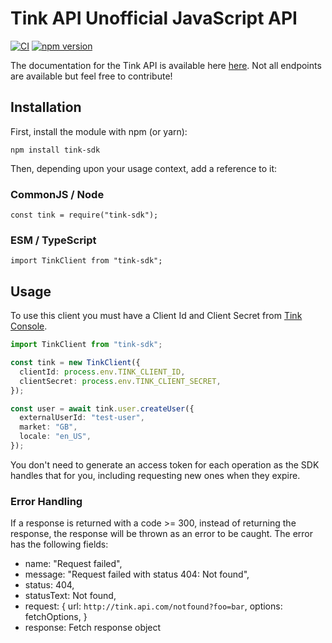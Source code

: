 # Tink API Unofficial JavaScript API

[![CI](https://github.com/pyrexfm/tink-sdk/actions/workflows/main.yml/badge.svg)](https://github.com/pyrexfm/tink-sdk/actions/workflows/main.yml)
[![npm version](https://badge.fury.io/js/tink-sdk.svg)](https://badge.fury.io/js/tink-sdk)

The documentation for the Tink API is available here [here](https://api.ynab.com). Not all endpoints are available but feel free to contribute!

## Installation

First, install the module with npm (or yarn):

```shell
npm install tink-sdk
```

Then, depending upon your usage context, add a reference to it:

### CommonJS / Node

```
const tink = require("tink-sdk");
```

### ESM / TypeScript

```
import TinkClient from "tink-sdk";
```

## Usage

To use this client you must have a Client Id and Client Secret from [Tink Console](https://console.tink.com/app-settings/client).

```typescript
import TinkClient from "tink-sdk";

const tink = new TinkClient({
  clientId: process.env.TINK_CLIENT_ID,
  clientSecret: process.env.TINK_CLIENT_SECRET,
});

const user = await tink.user.createUser({
  externalUserId: "test-user",
  market: "GB",
  locale: "en_US",
});
```

You don't need to generate an access token for each operation as the SDK handles that for you, including requesting new ones when they expire.

### Error Handling

If a response is returned with a code >= 300, instead of returning the response,
the response will be thrown as an error to be caught. The error has the following fields:

- name: "Request failed",
- message: "Request failed with status 404: Not found",
- status: 404,
- statusText: Not found,
- request: {
  url: `http://tink.api.com/notfound?foo=bar`,
  options: fetchOptions,
  }
- response: Fetch response object
